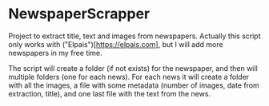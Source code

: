 # NewspaperScrapper

Project to extract title, text and images from newspapers.
Actually this script only works with ("Elpais")[https://elpais.com], but I will add
more newspapers in my free time.

The script will create a folder (if not exists) for the newspaper,
and then will multiple folders (one for each news). For each news
it will create a folder with all the images, a file with some metadata
(number of images, date from extraction, title), and one last file 
with the text from the news.
